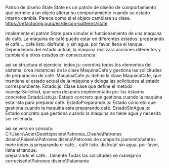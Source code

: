 Patron de diseño State
State es un patrón de diseño de comportamiento que permite a un objeto alterar su comportamiento cuando su estado interno cambia. Parece como si el objeto cambiara su clase.
https://refactoring.guru/es/design-patterns/state

implemente el patrón State para simular el funcionamiento de una maquina de café. La máquina de café puede estar en diferentes estados: preparando el café..., café listo. disfruta!, y sin agua. por favor, llena el tanque. Dependiendo del estado actual, la maquina realizara acciones diferentes y cambiará a otros estados en consecuencia

asi se structura el ejercicio:
index.js: coordina todos los elementos del sistema, crea instancias de la clase MaquinaCafe y gestiona las solicitudes de preparación de café.
MaquinaCafe.js: define la clase MaquinaCafe, que mantiene el estado actual de la máquina y delega las solicitudes al estado correspondiente.
Estado.js: Clase base que define el metodo  manejarSolicitud, que sera despues implementado por los estados concretos
EstadoListo.js: Estado concreto que gestiona cuando la maquina esta lista para preparar café.
EstadoPreparando.js: Estado concreto que gestiona cuando la maquina esta preparando café.
EstadoSinAgua.js: Estado concreto que gestiona cuando la máquina no tiene agua y necesita ser rellenada.

asi se vera en consola:
 C:\Users\Acer\Desktop\siete\Patrones_Diseño\Patrones diseno\Paiseño\Patrones diseno\Patrones de comportx.jsamiento\state> node index.js
preparando el café...
café listo. disfruta!
sin agua. por favor, llena el tanque.    
preparando el café...                    tamente
Todas las solicitudes se manejaron correciseño\Patrones diseno\Patamente
